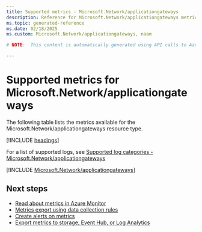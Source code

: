 ```yaml
---
title: Supported metrics - Microsoft.Network/applicationgateways
description: Reference for Microsoft.Network/applicationgateways metrics in Azure Monitor.
ms.topic: generated-reference
ms.date: 02/18/2025
ms.custom: Microsoft.Network/applicationgateways, naam

# NOTE:  This content is automatically generated using API calls to Azure. Any edits made on these files will be overwritten in the next run of the script. 

---
```


  
# Supported metrics for Microsoft.Network/applicationgateways
  
The following table lists the metrics available for the Microsoft.Network/applicationgateways resource type.  
  
  
[!INCLUDE [headings](~/reusable-content/ce-skilling/azure/includes/azure-monitor/reference/metrics/metrics-headings.md)]  
  
  
  
For a list of supported logs, see [Supported log categories - Microsoft.Network/applicationgateways](../supported-logs/microsoft-network-applicationgateways-logs.md)  
  
 

[!INCLUDE [Microsoft.Network/applicationgateways](~/reusable-content/ce-skilling/azure/includes/azure-monitor/reference/metrics/microsoft-network-applicationgateways-metrics-include.md)]  



## Next steps

- [Read about metrics in Azure Monitor](/azure/azure-monitor/data-platform)
- [Metrics export using data collection rules](/azure/azure-monitor/essentials/data-collection-metrics)
- [Create alerts on metrics](/azure/azure-monitor/alerts/alerts-overview)
- [Export metrics to storage, Event Hub, or Log Analytics](/azure/azure-monitor/essentials/platform-logs-overview)
